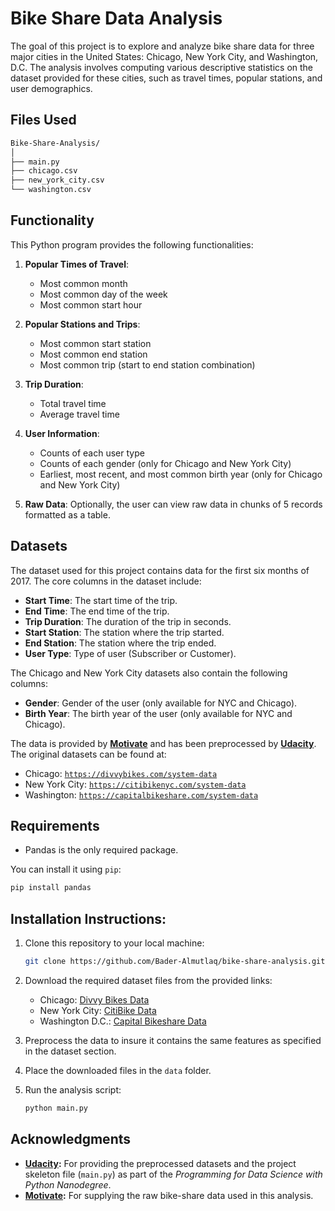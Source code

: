 # Bike Share Data Analysis

The goal of this project is to explore and analyze bike share data for three major cities in the United States: Chicago, New York City, and Washington, D.C. The analysis involves computing various descriptive statistics on the dataset provided for these cities, such as travel times, popular stations, and user demographics.

## Files Used
```markdown
Bike-Share-Analysis/
│
├── main.py
├── chicago.csv
├── new_york_city.csv
└── washington.csv
```

## Functionality

This Python program provides the following functionalities:

1. **Popular Times of Travel**:
   - Most common month
   - Most common day of the week
   - Most common start hour

2. **Popular Stations and Trips**:
   - Most common start station
   - Most common end station
   - Most common trip (start to end station combination)

3. **Trip Duration**:
   - Total travel time
   - Average travel time

4. **User Information**:
   - Counts of each user type
   - Counts of each gender (only for Chicago and New York City)
   - Earliest, most recent, and most common birth year (only for Chicago and New York City)

5. **Raw Data**: Optionally, the user can view raw data in chunks of 5 records formatted as a table.

## Datasets
The dataset used for this project contains data for the first six months of 2017. The core columns in the dataset include:

- **Start Time**: The start time of the trip.
- **End Time**: The end time of the trip.
- **Trip Duration**: The duration of the trip in seconds.
- **Start Station**: The station where the trip started.
- **End Station**: The station where the trip ended.
- **User Type**: Type of user (Subscriber or Customer).

The Chicago and New York City datasets also contain the following columns:
- **Gender**: Gender of the user (only available for NYC and Chicago).
- **Birth Year**: The birth year of the user (only available for NYC and Chicago).

The data is provided by [**Motivate**](https://www.motivateco.com) and has been preprocessed by [**Udacity**](https://www.udacity.com). The original datasets can be found at:
- Chicago: [`https://divvybikes.com/system-data`](https://divvybikes.com/system-data)
- New York City: [`https://citibikenyc.com/system-data`](https://citibikenyc.com/system-data)
- Washington: [`https://capitalbikeshare.com/system-data`](https://capitalbikeshare.com/system-data)

## Requirements
- Pandas is the only required package.

You can install it using `pip`:
```bash
pip install pandas
```

## **Installation Instructions**:

1. Clone this repository to your local machine:
   ```bash
   git clone https://github.com/Bader-Almutlaq/bike-share-analysis.git
   ```
2. Download the required dataset files from the provided links:
   - Chicago: [Divvy Bikes Data](https://divvybikes.com/system-data)
   - New York City: [CitiBike Data](https://citibikenyc.com/system-data)
   - Washington D.C.: [Capital Bikeshare Data](https://capitalbikeshare.com/system-data)

3. Preprocess the data to insure it contains the same features as specified in the dataset section.
4. Place the downloaded files in the `data` folder.
5. Run the analysis script:
   ```bash
   python main.py
   ```

## Acknowledgments

- **[Udacity](https://www.udacity.com/):** For providing the preprocessed datasets and the project skeleton file (`main.py`) as part of the *Programming for Data Science with Python Nanodegree*.
- **[Motivate](https://www.motivateco.com/):** For supplying the raw bike-share data used in this analysis.
